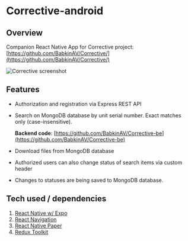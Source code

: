 # Corrective-android

## Overview

Companion React Native App for Corrective project:  [https://github.com/BabkinAV/Corrective/](https://github.com/BabkinAV/Corrective/)

![Corrective screenshot](https://github.com/BabkinAV/Corrective/assets/47148325/f1aec2b3-8acc-4364-bd0d-0c79c5fbe7ba)


## Features


 - Authorization and registration via Express REST API
 - Search on MongoDB database by unit serial number. Exact matches only (case-insensitive). 

   **Backend code**: [https://github.com/BabkinAV/Corrective-be](https://github.com/BabkinAV/Corrective-be)

 - Download files from MongoDB database
 - Authorized users can also change status of search items via custom header
 - Changes to statuses are being saved to MongoDB database.
 

## Tech used / dependencies
1.  [React Native w/ Expo](https://reactnative.dev/)
2. [React Navigation](https://reactnavigation.org/)
3. [React Native Paper](https://reactnativepaper.com/)
4. [Redux Toolkit](https://redux-toolkit.js.org/)

